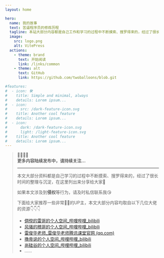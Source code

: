 ```yaml
---
layout: home

hero:
  name: 我的故事
  text: 苦逼程序员的修炼历程
  tagline: 本站大部分内容都是自己工作和学习的过程中不断摸索、搜罗得来的，经过了很长时间的整理与沉淀，在这里列出来分享给大家。
  image:
    src: logo.png
    alt: VitePress
  actions:
    - theme: brand
      text: 开始阅读
      link: /links/common
    - theme: alt
      text: GitHub
      link: https://github.com/twoballoons/blob.git

#features:
#  - icon: 🛠️
#    title: Simple and minimal, always
#    details: Lorem ipsum...
#  - icon:
#      src: /dark-feature-icon.svg
#    title: Another cool feature
#    details: Lorem ipsum...
#  - icon:
#      dark: /dark-feature-icon.svg
#      light: /light-feature-icon.svg
#    title: Another cool feature
#    details: Lorem ipsum...
---
```


> 🎈🎈🎈🎈  
> **更多内容陆续发布中，请持续关注...**
>
> ------
>
> 本文大部分资料都是自己学习的过程中不断摸索、搜罗得来的，经过了很长时间的整理与沉淀，在这里列出来分享给大家:muscle:
>
> 如果本文涉及到**侵权**等行为，请及时私信联系我:kissing_heart:
>
> 下面给大家推荐一些非常:cow2::beer:的UP主，本文大部分内容均取自以下几位大佬的资源:point_down::point_down::point_down:
>
> - [倜傥的雷哥的个人空间_哔哩哔哩_bilibili ](https://space.bilibili.com/328600605)
> - [风骚的稽哥的个人空间_哔哩哔哩_bilibili](https://space.bilibili.com/12327895)
> - [雷俊华老师_雷俊华老师腾讯课堂官网 (qq.com) ](https://leijh.ke.qq.com/)
> - [撸帝说的个人空间_哔哩哔哩_bilibili ](https://space.bilibili.com/31137138)
> - [尚硅谷的个人空间_哔哩哔哩_bilibili ](https://space.bilibili.com/302417610)
> - ......